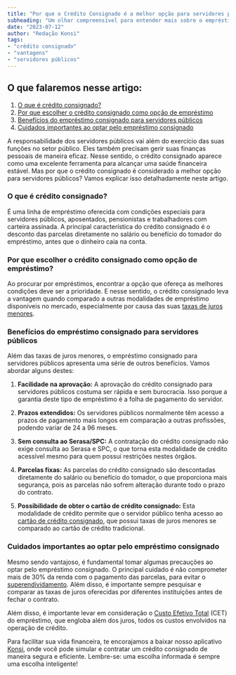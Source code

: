 ```yaml
---
title: "Por que o Crédito Consignado é a melhor opção para servidores públicos?"
subheading: "Um olhar compreensível para entender mais sobre o empréstimo consignado e suas vantagens para servidores públicos"
date: "2023-07-12"
author: "Redação Konsi"
tags:
- "crédito consignado"
- "vantagens"
- "servidores públicos"
---
```


## O que falaremos nesse artigo:
1. [O que é crédito consignado?](#item1)
2. [Por que escolher o crédito consignado como opção de empréstimo](#item2)
3. [Benefícios do empréstimo consignado para servidores públicos](#item3)
4. [Cuidados importantes ao optar pelo empréstimo consignado](#item4)


A responsabilidade dos servidores públicos vai além do exercício das suas funções no setor público. Eles também precisam gerir suas finanças pessoais de maneira eficaz. Nesse sentido, o crédito consignado aparece como uma excelente ferramenta para alcançar uma saúde financeira estável. Mas por que o crédito consignado é considerado a melhor opção para servidores públicos? Vamos explicar isso detalhadamente neste artigo.

### O que é crédito consignado?<a id="item1"></a>
É uma linha de empréstimo oferecida com condições especiais para servidores públicos, aposentados, pensionistas e trabalhadores com carteira assinada. A principal característica do crédito consignado é o desconto das parcelas diretamente no salário ou benefício do tomador do empréstimo, antes que o dinheiro caia na conta.

### Por que escolher o crédito consignado como opção de empréstimo?<a id="item2"></a>
Ao procurar por empréstimos, encontrar a opção que ofereça as melhores condições deve ser a prioridade. E nesse sentido, o crédito consignado leva a vantagem quando comparado a outras modalidades de empréstimo disponíveis no mercado, especialmente por causa das suas [taxas de juros menores](/7-dicas-para-conseguir-a-menor-taxa-de-juros-no-consignado).

### Benefícios do empréstimo consignado para servidores públicos<a id="item3"></a>
Além das taxas de juros menores, o empréstimo consignado para servidores públicos apresenta uma série de outros benefícios. Vamos abordar alguns destes:

1. **Facilidade na aprovação:**
   A aprovação do crédito consignado para servidores públicos costuma ser rápida e sem burocracia. Isso porque a garantia deste tipo de empréstimo é a folha de pagamento do servidor.

2. **Prazos extendidos:**
   Os servidores públicos normalmente têm acesso a prazos de pagamento mais longos em comparação a outras profissões, podendo variar de 24 a 96 meses.

3. **Sem consulta ao Serasa/SPC:**
   A contratação do crédito consignado não exige consulta ao Serasa e SPC, o que torna esta modalidade de crédito acessível mesmo para quem possui restrições nestes órgãos.

4. **Parcelas fixas:**
   As parcelas do crédito consignado são descontadas diretamente do salário ou benefício do tomador, o que proporciona mais segurança, pois as parcelas não sofrem alteração durante todo o prazo do contrato.

5. **Possibilidade de obter o cartão de crédito consignado:**
   Esta modalidade de crédito permite que o servidor público tenha acesso ao [cartão de crédito consignado](/vantagens-do-cartao-de-credito-consignado), que possui taxas de juros menores se comparado ao cartão de crédito tradicional.

### Cuidados importantes ao optar pelo empréstimo consignado<a id="item4"></a>
Mesmo sendo vantajoso, é fundamental tomar algumas precauções ao optar pelo empréstimo consignado. O principal cuidado é não comprometer mais de 30% da renda com o pagamento das parcelas, para evitar o [superendividamento](/cuidados-ao-usar-o-credito-consignado-prevenindo-o-superendividamento). Além disso, é importante sempre pesquisar e comparar as taxas de juros oferecidas por diferentes instituições antes de fechar o contrato.

Além disso, é importante levar em consideração o [Custo Efetivo Total](/aprenda-a-avaliar-o-custo-efetivo-total-cet-de-um-emprstimo-consignado) (CET) do empréstimo, que engloba além dos juros, todos os custos envolvidos na operação de crédito.

Para facilitar sua vida financeira, te encorajamos a baixar nosso aplicativo [Konsi](/app-download), onde você pode simular e contratar um crédito consignado de maneira segura e eficiente. Lembre-se: uma escolha informada é sempre uma escolha inteligente!
